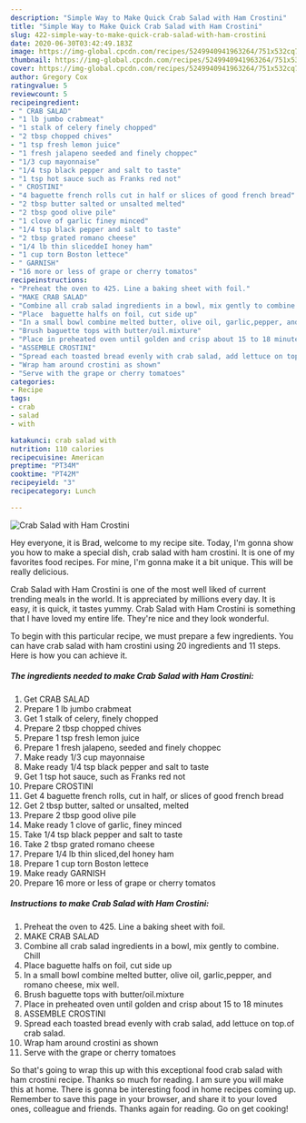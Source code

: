 ```yaml
---
description: "Simple Way to Make Quick Crab Salad with Ham Crostini"
title: "Simple Way to Make Quick Crab Salad with Ham Crostini"
slug: 422-simple-way-to-make-quick-crab-salad-with-ham-crostini
date: 2020-06-30T03:42:49.183Z
image: https://img-global.cpcdn.com/recipes/5249940941963264/751x532cq70/crab-salad-with-ham-crostini-recipe-main-photo.jpg
thumbnail: https://img-global.cpcdn.com/recipes/5249940941963264/751x532cq70/crab-salad-with-ham-crostini-recipe-main-photo.jpg
cover: https://img-global.cpcdn.com/recipes/5249940941963264/751x532cq70/crab-salad-with-ham-crostini-recipe-main-photo.jpg
author: Gregory Cox
ratingvalue: 5
reviewcount: 5
recipeingredient:
- " CRAB SALAD"
- "1 lb jumbo crabmeat"
- "1 stalk of celery finely chopped"
- "2 tbsp chopped chives"
- "1 tsp fresh lemon juice"
- "1 fresh jalapeno seeded and finely choppec"
- "1/3 cup mayonnaise"
- "1/4 tsp black pepper and salt to taste"
- "1 tsp hot sauce such as Franks red not"
- " CROSTINI"
- "4 baguette french rolls cut in half or slices of good french bread"
- "2 tbsp butter salted or unsalted melted"
- "2 tbsp good olive pile"
- "1 clove of garlic finey minced"
- "1/4 tsp black pepper and salt to taste"
- "2 tbsp grated romano cheese"
- "1/4 lb thin sliceddeI honey ham"
- "1 cup torn Boston lettece"
- " GARNISH"
- "16 more or less of grape or cherry tomatos"
recipeinstructions:
- "Preheat the oven to 425. Line a baking sheet with foil."
- "MAKE CRAB SALAD"
- "Combine all crab salad ingredients in a bowl, mix gently to combine.  Chill"
- "Place  baguette halfs on foil, cut side up"
- "In a small bowl combine melted butter, olive oil, garlic,pepper, and romano cheese, mix well."
- "Brush baguette tops with butter/oil.mixture"
- "Place in preheated oven until golden and crisp about 15 to 18 minutes"
- "ASSEMBLE CROSTINI"
- "Spread each toasted bread evenly with crab salad, add lettuce on top.of crab salad."
- "Wrap ham around crostini as shown"
- "Serve with the grape or cherry tomatoes"
categories:
- Recipe
tags:
- crab
- salad
- with

katakunci: crab salad with 
nutrition: 110 calories
recipecuisine: American
preptime: "PT34M"
cooktime: "PT42M"
recipeyield: "3"
recipecategory: Lunch

---
```



![Crab Salad with Ham Crostini](https://img-global.cpcdn.com/recipes/5249940941963264/751x532cq70/crab-salad-with-ham-crostini-recipe-main-photo.jpg)

Hey everyone, it is Brad, welcome to my recipe site. Today, I'm gonna show you how to make a special dish, crab salad with ham crostini. It is one of my favorites food recipes. For mine, I'm gonna make it a bit unique. This will be really delicious.

Crab Salad with Ham Crostini is one of the most well liked of current trending meals in the world. It is appreciated by millions every day. It is easy, it is quick, it tastes yummy. Crab Salad with Ham Crostini is something that I have loved my entire life. They're nice and they look wonderful.




To begin with this particular recipe, we must prepare a few ingredients. You can have crab salad with ham crostini using 20 ingredients and 11 steps. Here is how you can achieve it.

<!--inarticleads1-->

##### The ingredients needed to make Crab Salad with Ham Crostini:

1. Get  CRAB SALAD
1. Prepare 1 lb jumbo crabmeat
1. Get 1 stalk of celery, finely chopped
1. Prepare 2 tbsp chopped chives
1. Prepare 1 tsp fresh lemon juice
1. Prepare 1 fresh jalapeno, seeded and finely choppec
1. Make ready 1/3 cup mayonnaise
1. Make ready 1/4 tsp black pepper and salt to taste
1. Get 1 tsp hot sauce, such as Franks red not
1. Prepare  CROSTINI
1. Get 4 baguette french rolls, cut in half, or slices of good french bread
1. Get 2 tbsp butter, salted or unsalted, melted
1. Prepare 2 tbsp good olive pile
1. Make ready 1 clove of garlic, finey minced
1. Take 1/4 tsp black pepper and salt to taste
1. Take 2 tbsp grated romano cheese
1. Prepare 1/4 lb thin sliced,deI honey ham
1. Prepare 1 cup torn Boston lettece
1. Make ready  GARNISH
1. Prepare 16 more or less of grape or cherry tomatos




<!--inarticleads2-->

##### Instructions to make Crab Salad with Ham Crostini:

1. Preheat the oven to 425. Line a baking sheet with foil.
1. MAKE CRAB SALAD
1. Combine all crab salad ingredients in a bowl, mix gently to combine.  Chill
1. Place  baguette halfs on foil, cut side up
1. In a small bowl combine melted butter, olive oil, garlic,pepper, and romano cheese, mix well.
1. Brush baguette tops with butter/oil.mixture
1. Place in preheated oven until golden and crisp about 15 to 18 minutes
1. ASSEMBLE CROSTINI
1. Spread each toasted bread evenly with crab salad, add lettuce on top.of crab salad.
1. Wrap ham around crostini as shown
1. Serve with the grape or cherry tomatoes




So that's going to wrap this up with this exceptional food crab salad with ham crostini recipe. Thanks so much for reading. I am sure you will make this at home. There is gonna be interesting food in home recipes coming up. Remember to save this page in your browser, and share it to your loved ones, colleague and friends. Thanks again for reading. Go on get cooking!
